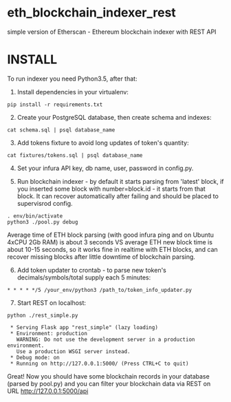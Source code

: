 # eth_blockchain_indexer_rest
simple version of Etherscan - Ethereum blockchain indexer with REST API

# INSTALL
To run indexer you need Python3.5, after that:
1) Install dependencies in your virtualenv:

```
pip install -r requirements.txt
```

2) Create your PostgreSQL database, then create schema and indexes:

```
cat schema.sql | psql database_name
```

3) Add tokens fixture to avoid long updates of token's quantity:

```cat fixtures/tokens.sql | psql database_name```

4) Set your infura API key, db name, user, password in config.py.

5) Run blockchain indexer - by default it starts parsing from 'latest' block, if you inserted some block with number=block.id - it starts from that block.
It can recover automatically after failing and should be placed to supervisrod config.

```
. env/bin/activate
python3 ./pool.py debug
```
Average time of ETH block parsing (with good infura ping and on Ubuntu 4xCPU 2Gb RAM) is about 3 seconds VS average ETH new block time is about 10-15 seconds, so it works fine in realtime with ETH blocks, and can recover missing blocks after little downtime of blockchain parsing.

6) Add token updater to crontab - to parse new token's decimals/symbols/total supply each 5 minutes:
```
* * * * */5 /your_env/python3 /path_to/token_info_updater.py
```

7) Start REST on localhost:
```
python ./rest_simple.py 

 * Serving Flask app "rest_simple" (lazy loading)
 * Environment: production
   WARNING: Do not use the development server in a production environment.
   Use a production WSGI server instead.
 * Debug mode: on
 * Running on http://127.0.0.1:5000/ (Press CTRL+C to quit)
 ```
 
 Great! Now you should have some blockchain records in your database (parsed by pool.py) and you can filter your blockchain data via REST on URL
 http://127.0.0.1:5000/api
 

